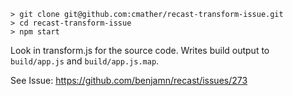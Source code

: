 ```
> git clone git@github.com:cmather/recast-transform-issue.git
> cd recast-transform-issue
> npm start
```

Look in transform.js for the source code. Writes build output to `build/app.js`
and `build/app.js.map`.

See Issue: https://github.com/benjamn/recast/issues/273
